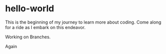 # hello-world
This is the beginning of my journey to learn more about coding. Come along for a ride as I embark on this endeavor.

Working on Branches.

Again
